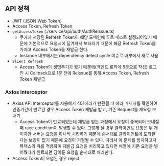 ## API 정책

- JWT (JSON Web Token)
- Access Token, Refresh Token
- `getAccessToken` (./service/api/auth/AuthReissue.ts)
  - 쿠키에 저장된 Refresh Token이 해당 도메인에 루트 패스로 설정되어있기 때문에 기본적으로 요청시에 담겨져서 보내지기 때문에 해당 Refresh Token을 가지고 Access Token을 재발급 한다.
  - Instance 내부에서는 dependency detect cycle 이슈로 내부에서 새로 사용
- `Slient Refresh`
  - Access Token의 생명주기가 짧기 때문에(백엔드 로직에 5분으로 작성) 로그인 시 Callback으로 1분 전에 Reissue를 통해 Access Token, Refresh Token 재발급

### Axios Interceptor

- Axios API Interceptor를 사용해서 401에러가 반환될 때 에러 메세지를 확인하여 인증기간이 만료된 경우 Access Token 재발급 받고, 기존 Request를 재요청 보내기
  - Access Token이 만료되었는데 재발급 받는 과정에서 요청이 중복되어 보내질 때 race condition이 발생할 수 있다. 그렇게 될 경우 클라이언트 요청은 두 개이지만 서버는 요청을 하나씩 처리하기 때문에 순서대로 클라이언트에 도착한다는 보장이 없기 때문에 요청이 거절될 수 있다. 따라서 이 문제를 방지하고자 뮤택스와 큐를 적용하여 재발급 요청을 처리하고 있다면 배열에 기존 요청을 넣어뒀다가 완료되면 담아둔 요청을 순서대로 처리한다.
- Access Token이 오염된 경우 reject
